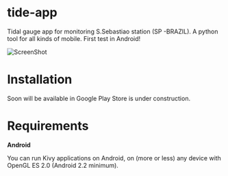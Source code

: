 tide-app
=========

Tidal gauge app for monitoring S.Sebastiao station (SP -BRAZIL).
A python tool for all kinds of mobile. 
First test in Android!

![ScreenShot](http://tide-app.readthedocs.org/en/latest/_images/IMG_007.png)


Installation
============

Soon will be available in Google Play Store
is under construction.



Requirements
============

**Android**

You can run Kivy applications on Android, on (more or less) any device with OpenGL ES 2.0 (Android 2.2 minimum). 
